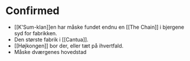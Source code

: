 # Confirmed
- [[K'Sum-klan]]en har måske fundet endnu en [[The Chain]] i bjergene syd for fabrikken.
- Den største fabrik i [[Cantua]].
- [[Højkongen]] bor  der, eller tæt på ihvertfald.
- Måske dværgenes hovedstad